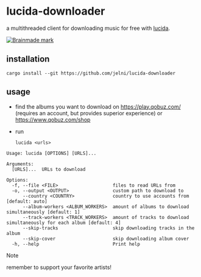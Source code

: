 # lucida-downloader

a multithreaded client for downloading music for free with
[lucida](https://lucida.to/).

<a href="https://brainmade.org/">
  <picture>
    <source media="(prefers-color-scheme: dark)" srcset="https://brainmade.org/white-logo.svg">
    <img alt="Brainmade mark" src="https://brainmade.org/black-logo.svg">
  </picture>
</a>

## installation

```
cargo install --git https://github.com/jelni/lucida-downloader
```

## usage

- find the albums you want to download on https://play.qobuz.com/ (requires an
  account, but provides superior experience) or https://www.qobuz.com/shop

- run
  ```
  lucida <urls>
  ```

```
Usage: lucida [OPTIONS] [URLS]...

Arguments:
  [URLS]...  URLs to download

Options:
  -f, --file <FILE>                    files to read URLs from
  -o, --output <OUTPUT>                custom path to download to
      --country <COUNTRY>              country to use accounts from [default: auto]
      --album-workers <ALBUM_WORKERS>  amount of albums to download simultaneously [default: 1]
      --track-workers <TRACK_WORKERS>  amount of tracks to download simultaneously for each album [default: 4]
      --skip-tracks                    skip downloading tracks in the album
      --skip-cover                     skip downloading album cover
  -h, --help                           Print help
```

> [!NOTE]  
> remember to support your favorite artists!
